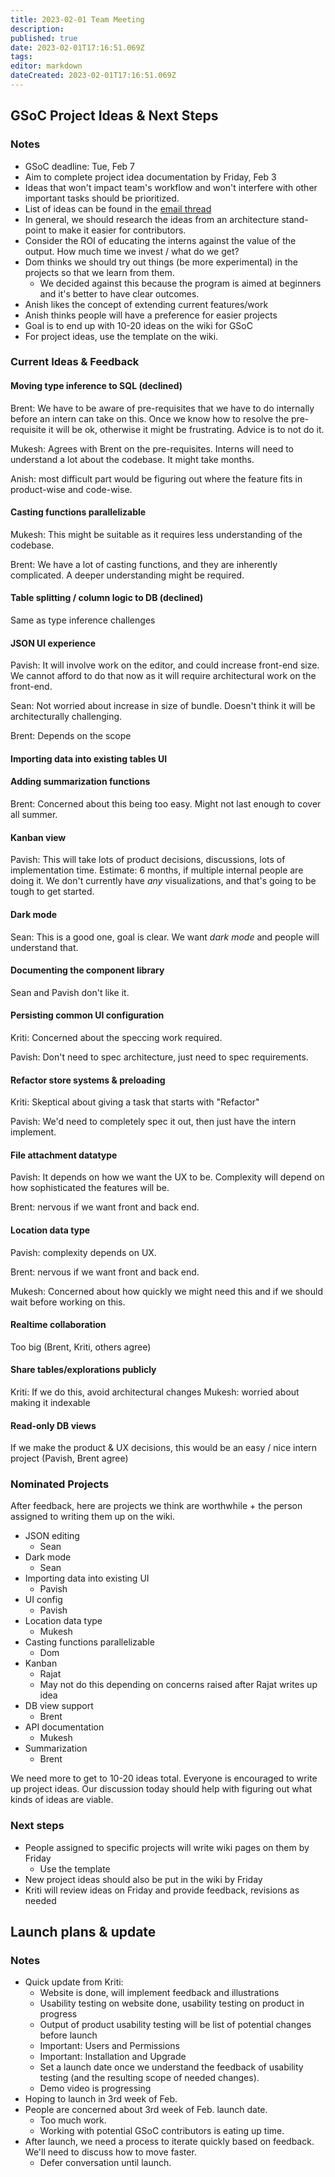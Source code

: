 ```yaml
---
title: 2023-02-01 Team Meeting
description: 
published: true
date: 2023-02-01T17:16:51.069Z
tags: 
editor: markdown
dateCreated: 2023-02-01T17:16:51.069Z
---
```


## GSoC Project Ideas & Next Steps
### Notes
- GSoC deadline: Tue, Feb 7
- Aim to complete project idea documentation by Friday, Feb 3
- Ideas that won't impact team's workflow and won't interfere with other important tasks should be prioritized. 
- List of ideas can be found in the [email thread](https://mail.google.com/mail/u/1/popout?ver=1sldpqjesrv59&search=inbox&th=%23thread-f%3A1756012743197359541&cvid=1)
- In general, we should research the ideas from an architecture stand-point to make it easier for contributors.
- Consider the ROI of educating the interns against the value of the output. How much time we invest / what do we get?
- Dom thinks we should try out things (be more experimental) in the projects so that we learn from them.
    - We decided against this because the program is aimed at beginners and it's better to have clear outcomes.
- Anish likes the concept of extending current features/work
- Anish thinks people will have a preference for easier projects
- Goal is to end up with 10-20 ideas on the wiki for GSoC
- For project ideas, use the template on the wiki.

### Current Ideas & Feedback

#### Moving type inference to SQL (declined)

Brent: We have to be aware of pre-requisites that we have to do internally before an intern can take on this. Once we know how to resolve the pre-requisite it will be ok, otherwise it might be frustrating. Advice is to not do it.

Mukesh: Agrees with Brent on the pre-requisites. Interns will need to understand a lot about the codebase. It might take months.

Anish: most difficult part would be figuring out where the feature fits in product-wise and code-wise.

#### Casting functions parallelizable

Mukesh: This might be suitable as it requires less understanding of the codebase.

Brent: We have a lot of casting functions, and they are inherently complicated. A deeper understanding might be required.

#### Table splitting / column logic to DB (declined)

Same as type inference challenges

#### JSON UI experience

Pavish: It will involve work on the editor, and could increase front-end size. We cannot afford to do that now as it will require architectural work on the front-end.

Sean: Not worried about increase in size of bundle. Doesn't think it will be architecturally challenging. 

Brent: Depends on the scope

#### Importing data into existing tables UI


#### Adding summarization functions

Brent: Concerned about this being too easy. Might not last enough to cover all summer. 

#### Kanban view

Pavish: This will take lots of product decisions, discussions, lots of implementation time. Estimate: 6 months, if multiple internal people are doing it. We don't currently have _any_ visualizations, and that's going to be tough to get started.


#### Dark mode

Sean: This is a good one, goal is clear. We want *dark mode* and people will understand that. 

#### Documenting the component library

Sean and Pavish don't like it.

#### Persisting common UI configuration

Kriti: Concerned about the speccing work required.

Pavish: Don't need to spec architecture, just need to spec requirements.

#### Refactor store systems & preloading

Kriti: Skeptical about giving a task that starts with "Refactor"

Pavish: We'd need to completely spec it out, then just have the intern implement.

#### File attachment datatype

Pavish: It depends on how we want the UX to be. Complexity will depend on how sophisticated the features will be. 

Brent: nervous if we want front and back end.

#### Location data type

Pavish: complexity depends on UX.

Brent: nervous if we want front and back end.

Mukesh: Concerned about how quickly we might need this and if we should wait before working on this.

#### Realtime collaboration

Too big (Brent, Kriti, others agree)

#### Share tables/explorations publicly

Kriti: If we do this, avoid architectural changes
Mukesh: worried about making it indexable


#### Read-only DB views

If we make the product & UX decisions, this would be an easy / nice intern project (Pavish, Brent agree)

### Nominated Projects
After feedback, here are projects we think are worthwhile + the person assigned to writing them up on the wiki.

- JSON editing
    - Sean
- Dark mode
    - Sean
- Importing data into existing UI
    - Pavish
- UI config
    - Pavish
- Location data type
    - Mukesh
- Casting functions parallelizable
    - Dom
- Kanban 
    - Rajat
    - May not do this depending on concerns raised after Rajat writes up idea
- DB view support
    - Brent
- API documentation
    - Mukesh
- Summarization
    - Brent

We need more to get to 10-20 ideas total. Everyone is encouraged to write up project ideas. Our discussion today should help with figuring out what kinds of ideas are viable.

### Next steps
- People assigned to specific projects will write wiki pages on them by Friday
    - Use the template
- New project ideas should also be put in the wiki by Friday
- Kriti will review ideas on Friday and provide feedback, revisions as needed

## Launch plans & update
### Notes

- Quick update from Kriti:
    - Website is done, will implement feedback and illustrations
    - Usability testing on website done, usability testing on product in progress
    - Output of product usability testing will be list of potential changes before launch
    - Important: Users and Permissions
    - Important: Installation and Upgrade
    - Set a launch date once we understand the feedback of usability testing (and the resulting scope of needed changes).
    - Demo video is progressing
- Hoping to launch in 3rd week of Feb.
- People are concerned about 3rd week of Feb. launch date.
    - Too much work.
    - Working with potential GSoC contributors is eating up time.
- After launch, we need a process to iterate quickly based on feedback. We'll need to discuss how to move faster.
    - Defer conversation until launch.
